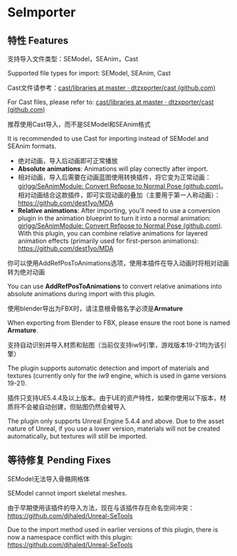 # SeImporter
## 特性 Features

支持导入文件类型：SEModel，SEAnim，Cast

Supported file types for import: SEModel, SEAnim, Cast

Cast文件请参考：[cast/libraries at master · dtzxporter/cast (github.com)](https://github.com/dtzxporter/cast/tree/master/libraries)

For Cast files, please refer to: [cast/libraries at master · dtzxporter/cast (github.com)](https://github.com/dtzxporter/cast/tree/master/libraries)

推荐使用Cast导入，而不是SEModel和SEAnim格式

It is recommended to use Cast for importing instead of SEModel and SEAnim formats.

- 绝对动画，导入后动画即可正常播放
- **Absolute animations**: Animations will play correctly after import.
- 相对动画，导入后需要在动画蓝图使用转换插件，将它变为正常动画：[girlgg/SeAnimModule: Convert Refpose to Normal Pose (github.com)](https://github.com/girlgg/SeAnimModule)。相对动画结合这款插件，即可实现动画的叠加（主要用于第一人称动画）：https://github.com/dest1yo/MDA
- **Relative animations**: After importing, you'll need to use a conversion plugin in the animation blueprint to turn it into a normal animation: [girlgg/SeAnimModule: Convert Refpose to Normal Pose (github.com)](https://github.com/girlgg/SeAnimModule). With this plugin, you can combine relative animations for layered animation effects (primarily used for first-person animations): https://github.com/dest1yo/MDA

你可以使用AddRefPosToAnimations选项，使用本插件在导入动画时将相对动画转为绝对动画

You can use **AddRefPosToAnimations** to convert relative animations into absolute animations during import with this plugin.

使用blender导出为FBX时，请注意根骨骼名字必须是**Armature**

When exporting from Blender to FBX, please ensure the root bone is named **Armature**.

支持自动识别并导入材质和贴图（当前仅支持iw9引擎，游戏版本19-21均为该引擎）

The plugin supports automatic detection and import of materials and textures (currently only for the iw9 engine, which is used in game versions 19-21).

插件只支持UE5.4.4及以上版本。由于UE的资产特性，如果你使用以下版本，材质将不会被自动创建，但贴图仍然会被导入

The plugin only supports Unreal Engine 5.4.4 and above. Due to the asset nature of Unreal, if you use a lower version, materials will not be created automatically, but textures will still be imported.

## 等待修复 Pending Fixes

SEModel无法导入骨骼网格体

SEModel cannot import skeletal meshes.

由于早期使用该插件的导入方法，现在与该插件存在命名空间冲突： https://github.com/djhaled/Unreal-SeTools

Due to the import method used in earlier versions of this plugin, there is now a namespace conflict with this plugin: https://github.com/djhaled/Unreal-SeTools
